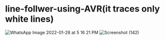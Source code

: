 # line-follwer-using-AVR(it traces only white lines)
![WhatsApp Image 2022-01-28 at 5 16 21 PM](https://user-images.githubusercontent.com/83589480/153744485-c189ef33-f293-4f9b-83be-94c3b5cf4f72.jpeg)
![Screenshot (142)](https://user-images.githubusercontent.com/83589480/153744727-e19f9894-c112-4b1c-bdd0-40abe007da30.png)
